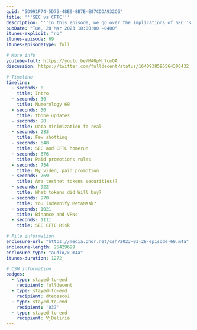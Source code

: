 ```yaml
---
guid: "5D991F74-5D75-48E9-8B7E-E87CDDA932C6"
title: '''SEC vs CFTC'''
description: '''In this episode, we go over the implications of SEC''s allegations against TRON and other notable individuals within the cryptocurrency industry. We also discuss the significance of disclosing paid promotions for tokens, the legality of token securities in the testnet, and our experiment with a JSON-to-YAML converter.''' 
pubDate: "Tue, 28 Mar 2023 18:00:00 -0400"
itunes-explicit: "no"
itunes-episode: 69
itunes-episodeType: full

# More info
youtube-full: https://youtu.be/MA0pM_7cmOA
discussion: https://twitter.com/fulldecent/status/1640938595564306432

# Timeline
timeline:
  - seconds: 0
    title: Intro
  - seconds: 30
    title: Numerology 69
  - seconds: 50
    title: tbone updates
  - seconds: 90
    title: Data minimization fo real
  - seconds: 283
    title: Few shotting
  - seconds: 548
    title: SEC and CFTC homerun
  - seconds: 676
    title: Paid promotions rules
  - seconds: 754
    title: My video, paid promotion
  - seconds: 769
    title: Are testnet tokens securities!?
  - seconds: 922
    title: What tokens did Will buy?
  - seconds: 970
    title: You indemnify MetaMask?
  - seconds: 1021
    title: Binance and VPNs
  - seconds: 1111
    title: SEC CFTC Risk

# File information
enclosure-url: "https://media.phor.net/csh/2023-03-28-episode-69.m4a"
enclosure-length: 25429699
enclosure-type: "audio/x-m4a"
itunes-duration: 1272

# CSH information
badges:
  - type: stayed-to-end
    recipient: fulldecent
  - type: stayed-to-end
    recipient: dtedesco1
  - type: stayed-to-end
    recipient: '037'
  - type: stayed-to-end
    recipient: VjDeliria
---
```


